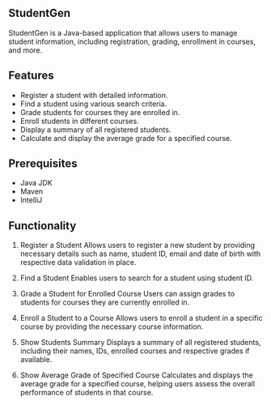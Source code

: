 ## StudentGen
StudentGen is a Java-based application that allows users to manage student information, including registration, grading, enrollment in courses, and more.

## Features
- Register a student with detailed information.
- Find a student using various search criteria.
- Grade students for courses they are enrolled in.
- Enroll students in different courses.
- Display a summary of all registered students.
- Calculate and display the average grade for a specified course.

## Prerequisites
- Java JDK
- Maven
- IntelliJ

## Functionality
1. Register a Student
Allows users to register a new student by providing necessary details such as name, student ID, email and date of birth with respective data validation in place.

2. Find a Student
Enables users to search for a student using student ID.

3. Grade a Student for Enrolled Course
Users can assign grades to students for courses they are currently enrolled in.

4. Enroll a Student to a Course
Allows users to enroll a student in a specific course by providing the necessary course information.

5. Show Students Summary
Displays a summary of all registered students, including their names, IDs, enrolled courses and respective grades if available.

6. Show Average Grade of Specified Course
Calculates and displays the average grade for a specified course, helping users assess the overall performance of students in that course.
